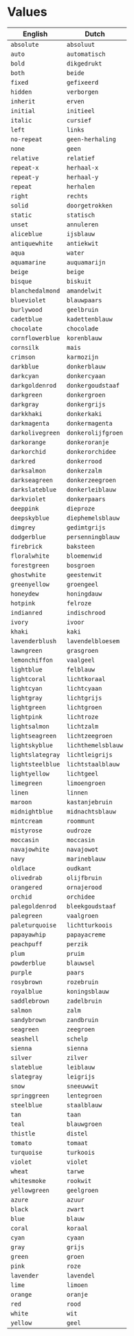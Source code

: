 # Values
| English | Dutch |
| ------ | ------ |
| ` absolute ` | `absoluut` |
| ` auto ` | `automatisch` |
| ` bold ` | `dikgedrukt` |
| ` both ` | `beide` |
| ` fixed ` | `gefixeerd` |
| ` hidden ` | `verborgen` |
| ` inherit ` | `erven` |
| ` initial ` | `initieel` |
| ` italic ` | `cursief` |
| ` left ` | `links` |
| ` no-repeat ` | `geen-herhaling` |
| ` none ` | `geen` |
| ` relative ` | `relatief` |
| ` repeat-x ` | `herhaal-x` |
| ` repeat-y ` | `herhaal-y` |
| ` repeat ` | `herhalen` |
| ` right ` | `rechts` |
| ` solid ` | `doorgetrokken` |
| ` static ` | `statisch` |
| ` unset ` | `annuleren` |
| ` aliceblue ` | `ijsblauw` |
| ` antiquewhite ` | `antiekwit` |
| ` aqua ` | `water` |
| ` aquamarine ` | `auquamarijn` |
| ` beige ` | `beige` |
| ` bisque ` | `biskuit` |
| ` blanchedalmond ` | `amandelwit` |
| ` blueviolet ` | `blauwpaars` |
| ` burlywood ` | `geelbruin` |
| ` cadetblue ` | `kadettenblauw` |
| ` chocolate ` | `chocolade` |
| ` cornflowerblue ` | `korenblauw` |
| ` cornsilk ` | `mais` |
| ` crimson ` | `karmozijn` |
| ` darkblue ` | `donkerblauw` |
| ` darkcyan ` | `donkercyaan` |
| ` darkgoldenrod ` | `donkergoudstaaf` |
| ` darkgreen ` | `donkergroen` |
| ` darkgray ` | `donkergrijs` |
| ` darkkhaki ` | `donkerkaki` |
| ` darkmagenta ` | `donkermagenta` |
| ` darkolivegreen ` | `donkerolijfgroen` |
| ` darkorange ` | `donkeroranje` |
| ` darkorchid ` | `donkerorchidee` |
| ` darkred ` | `donkerrood` |
| ` darksalmon ` | `donkerzalm` |
| ` darkseagreen ` | `donkerzeegroen` |
| ` darkslateblue ` | `donkerleiblauw` |
| ` darkviolet ` | `donkerpaars` |
| ` deeppink ` | `dieproze` |
| ` deepskyblue ` | `diephemelsblauw` |
| ` dimgrey ` | `gedimtgrijs` |
| ` dodgerblue ` | `persenningblauw` |
| ` firebrick ` | `baksteen` |
| ` floralwhite ` | `bloemenwid` |
| ` forestgreen ` | `bosgroen` |
| ` ghostwhite ` | `geestenwit` |
| ` greenyellow ` | `groengeel` |
| ` honeydew ` | `honingdauw` |
| ` hotpink ` | `felroze` |
| ` indianred ` | `indischrood` |
| ` ivory ` | `ivoor` |
| ` khaki ` | `kaki` |
| ` lavenderblush ` | `lavendelbloesem` |
| ` lawngreen ` | `grasgroen` |
| ` lemonchiffon ` | `vaalgeel` |
| ` lightblue ` | `felblauw` |
| ` lightcoral ` | `lichtkoraal` |
| ` lightcyan ` | `lichtcyaan` |
| ` lightgray ` | `lichtgrijs` |
| ` lightgreen ` | `lichtgroen` |
| ` lightpink ` | `lichtroze` |
| ` lightsalmon ` | `lichtzalm` |
| ` lightseagreen ` | `lichtzeegroen` |
| ` lightskyblue ` | `lichthemelsblauw` |
| ` lightslategray ` | `lichtleigrijs` |
| ` lightsteelblue ` | `lichtstaalblauw` |
| ` lightyellow ` | `lichtgeel` |
| ` limegreen ` | `limoengroen` |
| ` linen ` | `linnen` |
| ` maroon ` | `kastanjebruin` |
| ` midnightblue ` | `midnachtsblauw` |
| ` mintcream ` | `roommunt` |
| ` mistyrose ` | `oudroze` |
| ` moccasin ` | `moccasin` |
| ` navajowhite ` | `navajowot` |
| ` navy ` | `marineblauw` |
| ` oldlace ` | `oudkant` |
| ` olivedrab ` | `olijfbruin` |
| ` orangered ` | `ornajerood` |
| ` orchid ` | `orchidee` |
| ` palegoldenrod ` | `bleekgoudstaaf` |
| ` palegreen ` | `vaalgroen` |
| ` paleturquoise ` | `lichtturkoois` |
| ` papayawhip ` | `papayacreme` |
| ` peachpuff ` | `perzik` |
| ` plum ` | `pruim` |
| ` powderblue ` | `blauwsel` |
| ` purple ` | `paars` |
| ` rosybrown ` | `rozebruin` |
| ` royalblue ` | `koningsblauw` |
| ` saddlebrown ` | `zadelbruin` |
| ` salmon ` | `zalm` |
| ` sandybrown ` | `zandbruin` |
| ` seagreen ` | `zeegroen` |
| ` seashell ` | `schelp` |
| ` sienna ` | `sienna` |
| ` silver ` | `zilver` |
| ` slateblue ` | `leiblauw` |
| ` slategray ` | `leigrijs` |
| ` snow ` | `sneeuwwit` |
| ` springgreen ` | `lentegroen` |
| ` steelblue ` | `staalblauw` |
| ` tan ` | `taan` |
| ` teal ` | `blauwgroen` |
| ` thistle ` | `distel` |
| ` tomato ` | `tomaat` |
| ` turquoise ` | `turkoois` |
| ` violet ` | `violet` |
| ` wheat ` | `tarwe` |
| ` whitesmoke ` | `rookwit` |
| ` yellowgreen ` | `geelgroen` |
| ` azure ` | `azuur` |
| ` black ` | `zwart` |
| ` blue ` | `blauw` |
| ` coral ` | `koraal` |
| ` cyan ` | `cyaan` |
| ` gray ` | `grijs` |
| ` green ` | `groen` |
| ` pink ` | `roze` |
| ` lavender ` | `lavendel` |
| ` lime ` | `limoen` |
| ` orange ` | `oranje` |
| ` red ` | `rood` |
| ` white ` | `wit` |
| ` yellow ` | `geel` |